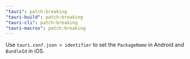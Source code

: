 ```yaml
---
"tauri": patch:breaking
"tauri-build": patch:breaking
"tauri-cli": patch:breaking
"tauri-macros": patch:breaking
---
```


Use `tauri.conf.json > identifier` to set the `PackageName` in Android and `BundleId` in iOS.
